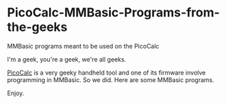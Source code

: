 # PicoCalc-MMBasic-Programs-from-the-geeks
MMBasic programs meant to be used on the PicoCalc

I'm a geek, you're a geek, we're all geeks.

[PicoCalc](https://wereallgeeks.wordpress.com/picocalc/) is a very geeky handheld tool and one of its firmware involve programming in MMBasic. So we did.
Here are some MMBasic programs.

Enjoy.

